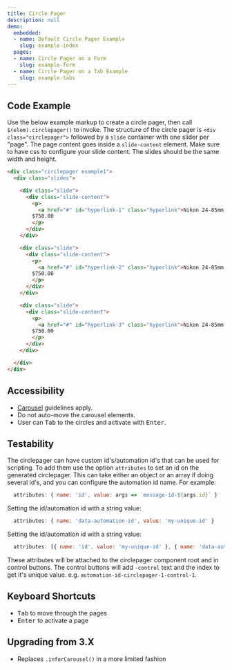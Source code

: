 ```yaml
---
title: Circle Pager
description: null
demo:
  embedded:
  - name: Default Circle Pager Example
    slug: example-index
  pages:
  - name: Circle Pager on a Form
    slug: example-form
  - name: Circle Pager on a Tab Example
    slug: example-tabs
---
```

## Code Example

Use the below example markup to create a circle pager, then call `$(elem).circlepager()` to invoke. The structure of the circle pager is `<div class="circlepager">` followed by a `slide` container with one slider per "page". The page content goes inside a `slide-content` element. Make sure to have css to configure your slide content. The slides should be the same width and height.

```html
<div class="circlepager example1">
  <div class="slides">

    <div class="slide">
      <div class="slide-content">
        <p>
          <a href="#" id="hyperlink-1" class="hyperlink">Nikon 24-85mm f/2.8-4.0D IF Auto Focus Zoom</a><br/>
        $750.00
        </p>
      </div>
    </div>

    <div class="slide">
      <div class="slide-content">
        <p>
          <a href="#" id="hyperlink-2" class="hyperlink">Nikon 24-85mm f/2.8-4.0D IF Auto Focus Zoom</a><br/>
        $750.00
        </p>
      </div>
    </div>

    <div class="slide">
      <div class="slide-content">
        <p>
          <a href="#" id="hyperlink-3" class="hyperlink">Nikon 24-85mm f/2.8-4.0D IF Auto Focus Zoom</a><br/>
        $750.00
        </p>
      </div>
    </div>

  </div>
</div>
```

## Accessibility

- <a href="https://www.w3.org/WAI/tutorials/carousels/" target="_blank">Carousel</a> guidelines apply.
- Do not auto-move the carousel elements.
- User can <kbd>Tab</kbd> to the circles and activate with <kbd>Enter</kbd>.

## Testability

The circlepager can have custom id's/automation id's that can be used for scripting. To add them use the option `attributes` to set an id on the generated circlepager. This can take either an object or an array if doing several id's, and you can configure the automation id name. For example:

```js
  attributes: { name: 'id', value: args => `message-id-${args.id}` }
```

Setting the id/automation id with a string value:

```js
  attributes: { name: 'data-automation-id', value: 'my-unique-id' }
```

Setting the id/automation id with a string value:

```js
  attributes: [{ name: 'id', value: 'my-unique-id' }, { name: 'data-automation-id', value: 'my-unique-id' }]
```

These attributes will be attached to the circlepager component root and in control buttons. The control buttons will add `-control` text and the index to get it's unique value. e.g. `automation-id-circlepager-1-control-1`.

## Keyboard Shortcuts

- <kbd>Tab</kbd> to move through the pages
- <kbd>Enter</kbd> to activate a page

## Upgrading from 3.X

- Replaces `.inforCarousel()` in a more limited fashion
